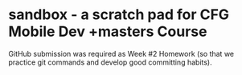 # sandbox - a scratch pad for CFG Mobile Dev +masters Course

GitHub submission was required as Week #2 Homework (so that we practice git commands and develop good committing habits).
